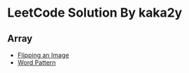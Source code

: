 # LeetCode Solution By kaka2y
## Array
- [Flipping an Image](https://github.com/Kaka2y/Algorithm/blob/master/Solutions/Flipping%20an%20Image.md)
- [Word Pattern](https://github.com/Kaka2y/Algorithm/blob/master/Solutions/Word%20Pattern.md)

